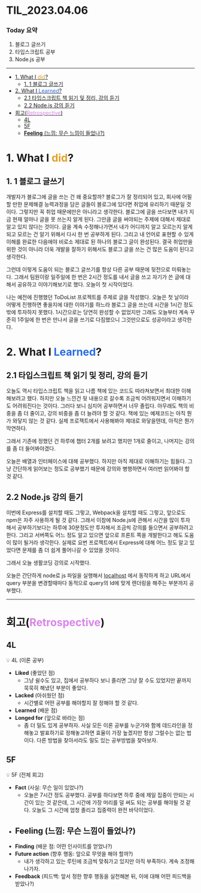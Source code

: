 # TIL_2023.04.06

### Today 요약

1. 블로그 글쓰기
2. 타입스크립트 공부
3. Node.js 공부

---

- [1. What I <span style="color: #e2a029">did</span>?](#1-what-i--span-style--color---e2a029--did--span--)
  * [1. 1 블로그 글쓰기](#1-1--------)
- [2. What I <span style="color: #296ce2">Learned</span>?](#2-what-i--span-style--color---296ce2--learned--span--)
  * [2.1 타입스크립트 책 읽기 및 정리, 강의 듣기](#21------------------------)
  * [2.2 Node.js 강의 듣기](#22-nodejs------)
- [회고(<span style="color: #d984e9">Retrospective</span>)](#----span-style--color---d984e9--retrospective--span--)
  * [4L](#4l)
  * [5F](#5f)
  * [**Feeling** (느낌: 무슨 느낌이 들었나?)](#--feeling--------------------)

# 1. What I <span style="color: #e2a029">did</span>?

## 1. 1 블로그 글쓰기

개발자가 블로그에 글을 쓰는 건 왜 중요할까? 블로그가 잘 정리되어 있고, 회사에 어필할 만한 문제해결 능력과정을 담은 글들이 블로그에 있다면 취업에 유리하기 때문일 것이다. 그렇지만 꼭 취업 때문에만은 아니라고 생각한다. 블로그에 글을 쓰다보면 내가 지금 현재 얼마나 글을 못 쓰는지 알게 된다. 그만큼 글을 써야되는 주제에 대해서 제대로 알고 있지 않다는 것이다. 글을 계속 수정해나가면서 내가 어디까지 알고 모르는지 알게 되고 모르는 건 알기 위해서 다시 한 번 공부하게 된다. 그리고 내 언어로 표현할 수 있게 이해를 완료한 다음에야 비로소 제대로 된 하나의 블로그 글이 완성된다. 결국 취업만을 위한 것이 아니라 더욱 개발을 잘하기 위해서도 블로그 글을 쓰는 건 많은 도움이 된다고 생각한다. 

그런데 이렇게 도움이 되는 블로그 글쓰기를 항상 다른 공부 때문에 뒷전으로 미뤄놓는다. 그래서 팀원이랑 일주일에 한 번은 2시간 정도를 내서 글을 쓰고 자기가 쓴 글에 대해서 공유하고 이야기해보기로 했다. 오늘이 첫 시작이었다.

나는 예전에 진행했던 ToDoList 프로젝트를 주제로 글을 작성했다. 오늘은 첫 날이라 어떻게 진행하면 좋을지에 대한 이야기를 하느라 블로그 글을 쓰는데 시간을 1시간 정도 밖에 투자하지 못했다. 1시간으로는 당연히 완성할 수 없었지만 그래도 오늘부터 계속 꾸준히 1주일에 한 번은 만나서 글을 쓰기로 다짐했으니 그것만으로도 성공이라고 생각한다.

# 2. What I <span style="color: #296ce2">Learned</span>?

## 2.1 타입스크립트 책 읽기 및 정리, 강의 듣기

오늘도 역시 타입스크립트 책을 읽고 나름 책에 있는 코드도 따라쳐보면서 최대한 이해해보려고 했다. 하지만 오늘 느낀건 뒷 내용으로 갈수록 조금씩 어려워지면서 이해하기도 어려워진다는 것이다. 그러다 보니 심지어 공부하면서 너무 졸립다. 아무래도 책의 비중을 좀 더 줄이고, 강의 비중을 좀 더 늘려야 할 것 같다. 책에 있는 예제코드는 아직 뭔가 와닿지 않는 것 같다. 실제 프로젝트에서 사용해봐야 제대로 와닿을텐데, 아직은 뭔가 막연하다.

그래서 기존에 정했던 건 하루에 챕터 2개를 보려고 했지만 1개로 줄이고, 나머지는 강의를 좀 더 들어봐야겠다. 

오늘은 배열과 인터페이스에 대해 공부했다. 하지만 아직 제대로 이해하기는 힘들다. 그냥 간단하게 읽어보는 정도로 공부했기 때문에 강의와 병행하면서 여러번 읽어봐야 할 것 같다. 

## 2.2 Node.js 강의 듣기

이번에 Express를 설치할 때도 그렇고, Webpack을 설치할 때도 그렇고, 앞으로도 npm은 자주 사용하게 될 것 같다. 그래서 이참에 Node.js에 관해서 시간을 많이 투자해서 공부하기보다는 하루에 30분정도만 투자해서 조금씩 강의를 들으면서 공부하려고 한다. 그리고 서버쪽도 어느 정도 알고 있으면 앞으로 프론트 쪽을 개발한다고 해도 도움이 많이 될거라 생각한다. 실제로 요번 프로젝트에서 Express에 대해 어느 정도 알고 있었다면 문제를 좀 더 쉽게 풀어나갈 수 있었을 것이다. 

그래서 오늘 생활코딩 강의로 시작했다. 

오늘은 간단하게 node로 js 파일을 실행해서 [localhost](http://localhost) 에서 동작하게 하고 URL에서 query 부분을 변경할때마다 동적으로 query의 Id에 맞게 렌더링을 해주는 부분까지 공부했다. 

---

# 회고(<span style="color: #d984e9">Retrospective</span>)

## 4L

💡 4L (이론 공부)
>
- **Liked** (좋았던 점)
    - 그냥 쉴수도 있고, 집에서 공부하다 보니 졸리면 그냥 잘 수도 있었지만 끝까지 묵묵히 해냈던 부분이 좋았다.
- **Lacked** (아쉬웠던 점)
    - 시간별로 어떤 공부를 해야할지 잘 정해야 할 것 같다.
- **Learned** (배운 점)
- **Longed for** (앞으로 바라는 점)
    - 좀 더 밀도 있게 공부하자. 사실 모든 이론 공부를 누군가와 함께 데드라인을 정해놓고 발표하기로 정해놓고하면 효율이 가장 높겠지만 항상 그럴수는 없는 법이다. 다른 방법을 찾아서라도 밀도 있는 공부방법을 찾아보자.


## 5F


💡 5F (전체 회고)
>
- **Fact** (사실: 무슨 일이 있었나?)
    - 오늘은 7시간 정도 공부했다. 공부를 하다보면 하루 중에 제일 집중이 안되는 시간이 있는 것 같은데, 그 시간에 가장 머리를 덜 써도 되는 공부를 해야될 것 같다. 오늘도 그 시간에 엄청 졸리고 집중력이 완전 바닥이었다.
- **Feeling** (느낌: 무슨 느낌이 들었나?)
    - 
- **Finding** (배운 점: 어떤 인사이트를 얻었나?)
- **Future action** (향후 행동: 앞으로 무엇을 해야 할까?)
    - 내가 생각하고 있는 루틴에 조금씩 맞춰가고 있지만 아직 부족하다. 계속 조정해나가자.
- **Feedback** (피드백: 앞서 정한 향후 행동을 실천해본 뒤, 이에 대해 어떤 피드백을 받았나?)
    
